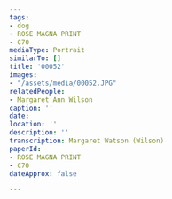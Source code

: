 ```yaml
---
tags:
- dog
- ROSE MAGNA PRINT
- C70
mediaType: Portrait
similarTo: []
title: '00052'
images:
- "/assets/media/00052.JPG"
relatedPeople:
- Margaret Ann Wilson
caption: ''
date: 
location: ''
description: ''
transcription: Margaret Watson (Wilson)
paperId:
- ROSE MAGNA PRINT
- C70
dateApprox: false

---
```

